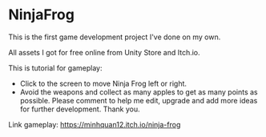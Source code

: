 # NinjaFrog
 This is the first game development project I've done on my own.

All assets I got for free online from Unity Store and Itch.io.

This is tutorial for gameplay:

- Click to the screen to move Ninja Frog left or right.
- Avoid the weapons and collect as many apples to get as many points as possible.
Please comment to help me edit, upgrade and add more ideas for further development. Thank you.

Link gameplay:
https://minhquan12.itch.io/ninja-frog
